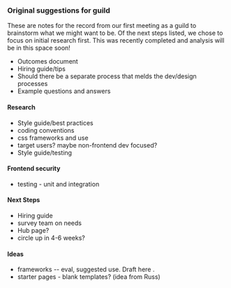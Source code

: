 ### Original suggestions for guild

These are notes for the record from our first meeting as a guild to brainstorm what we might want to be. Of the next steps listed, we chose to focus on initial research first. This was recently completed and analysis will be in this space soon!

- Outcomes document 
- Hiring guide/tips
- Should there be a separate process that melds the dev/design processes
- Example questions and answers

#### Research
- Style guide/best practices
- coding conventions
- css frameworks and use
- target users? maybe non-frontend dev focused?
- Style guide/testing 

#### Frontend security
- testing - unit and integration

#### Next Steps
- Hiring guide
- survey team on needs 
- Hub page?
- circle up in 4-6 weeks?

#### Ideas
- frameworks -- eval, suggested use. Draft here .
- starter pages - blank templates? (idea from Russ)


